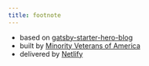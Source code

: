 ```yaml
---
title: footnote
---
```


* based on [gatsby-starter-hero-blog](https://github.com/greglobinski/gatsby-starter-hero-blog)
* built by [Minority Veterans of America](http://www.minorityvets.org)
* delivered by [Netlify](https://www.netlify.com/)
